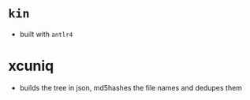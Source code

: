 # `kin`

* built with `antlr4`

# xcuniq
* builds the tree in json, md5hashes the file names and dedupes them
